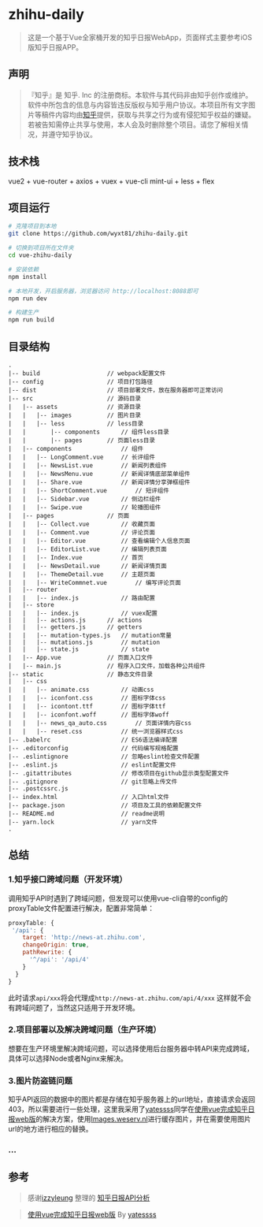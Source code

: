 # zhihu-daily
> 这是一个基于Vue全家桶开发的知乎日报WebApp，页面样式主要参考iOS版知乎日报APP。


## 声明
>『知乎』是 知乎. Inc 的注册商标。本软件与其代码非由知乎创作或维护。软件中所包含的信息与内容皆违反版权与知乎用户协议。本项目所有文字图片等稿件内容均由[知乎](https://www.zhihu.com)提供，获取与共享之行为或有侵犯知乎权益的嫌疑。若被告知需停止共享与使用，本人会及时删除整个项目。请您了解相关情况，并遵守知乎协议。


## 技术栈
vue2 + vue-router + axios + vuex + vue-cli
mint-ui + less + flex


## 项目运行
```bash
# 克隆项目到本地
git clone https://github.com/wyxt81/zhihu-daily.git

# 切换到项目所在文件夹
cd vue-zhihu-daily

# 安装依赖
npm install

# 本地开发，开启服务器，浏览器访问 http://localhost:8088即可
npm run dev

# 构建生产
npm run build

```
## 目录结构
```
.
|-- build					// webpack配置文件
|-- config					// 项目打包路径
|-- dist					// 项目部署文件，放在服务器即可正常访问
|-- src						// 源码目录
|	|-- assets				// 资源目录
|	|	|-- images			// 图片目录
|	|	|-- less			// less目录
|	|		|-- components		// 组件less目录
|	|		|-- pages		// 页面less目录
|	|-- components				// 组件
|	|	|-- LongComment.vue		// 长评组件
|	|	|-- NewsList.vue		// 新闻列表组件
|	|	|-- NewsMenu.vue		// 新闻详情底部菜单组件
|	|	|-- Share.vue			// 新闻详情分享弹框组件
|	|	|-- ShortComment.vue		// 短评组件
|	|	|-- Sidebar.vue			// 侧边栏组件
|	|	|-- Swipe.vue			// 轮播图组件
|	|-- pages				// 页面
|	|	|-- Collect.vue			// 收藏页面
|	|	|-- Comment.vue			// 评论页面
|	|	|-- Editor.vue			// 查看编辑个人信息页面
|	|	|-- EditorList.vue		// 编辑列表页面
|	|	|-- Index.vue			// 首页
|	|	|-- NewsDetail.vue		// 新闻详情页面
|	|	|-- ThemeDetail.vue		// 主题页面
|	|	|-- WriteCommnet.vue		// 编写评论页面
|	|-- router
|	|	|-- index.js			// 路由配置
|	|-- store
|	|	|-- index.js			// vuex配置
|	|	|-- actions.js		// actions
|	|	|-- getters.js		// getters
|	|	|-- mutation-types.js	// mutation常量
|	|	|-- mutations.js		// mutation
|	|	|-- state.js			// state
|	|-- App.vue				// 页面入口文件
|	|-- main.js				// 程序入口文件，加载各种公共组件
|-- static					// 静态文件目录
|	|-- css
|	|	|-- animate.css			// 动画css
|	|	|-- iconfont.css		// 图标字体css
|	|	|-- icontont.ttf		// 图标字体ttf
|	|	|-- iconfont.woff		// 图标字体woff
|	|	|-- news_qa_auto.css		// 页面详情内容css
|	|	|-- reset.css			// 统一浏览器样式css
|-- .babelrc					// ES6语法编译配置
|-- .editorconfig				// 代码编写规格配置
|-- .eslintignore				// 忽略eslint检查文件配置
|-- .eslint.js					// eslint配置文件
|-- .gitattributes				// 修改项目在github显示类型配置文件
|-- .gitignore					// git忽略上传文件
|-- .postcssrc.js
|-- index.html					// 入口html文件
|-- package.json				// 项目及工具的依赖配置文件
|-- README.md					// readme说明
|-- yarn.lock					// yarn文件
.
```


## 总结
### 1.知乎接口跨域问题（开发环境）
调用知乎API时遇到了跨域问题，但发现可以使用vue-cli自带的config的proxyTable文件配置进行解决，配置非常简单：

```js
proxyTable: {
 '/api': {
    target: 'http://news-at.zhihu.com',
    changeOrigin: true,
    pathRewrite: {
      '^/api': '/api/4'
    }
  }
}
```
此时请求`api/xxx`将会代理成`http://news-at.zhihu.com/api/4/xxx`
这样就不会有跨域问题了，当然这只适用于开发环境。
### 2.项目部署以及解决跨域问题（生产环境）
想要在生产环境里解决跨域问题，可以选择使用后台服务器中转API来完成跨域，具体可以选择Node或者Nginx来解决。


### 3.图片防盗链问题
知乎API返回的数据中的图片都是存储在知乎服务器上的url地址，直接请求会返回403，所以需要进行一些处理，这里我采用了[yatessss](https://github.com/yatessss)同学在[使用vue完成知乎日报web版](http://www.yatessss.com/2016/07/08/%E4%BD%BF%E7%94%A8vue%E5%AE%8C%E6%88%90%E7%9F%A5%E4%B9%8E%E6%97%A5%E6%8A%A5web%E7%89%88.html)的解决方案，使用[Images.weserv.nl](https://images.weserv.nl)进行缓存图片，并在需要使用图片url的地方进行相应的替换。

### ...

## 参考
> 感谢[izzyleung](https://github.com/izzyleung) 整理的 [知乎日报API分析](https://github.com/izzyleung/ZhihuDailyPurify/wiki/%E7%9F%A5%E4%B9%8E%E6%97%A5%E6%8A%A5-API-%E5%88%86%E6%9E%90)

> [使用vue完成知乎日报web版](http://www.yatessss.com/2016/07/08/%E4%BD%BF%E7%94%A8vue%E5%AE%8C%E6%88%90%E7%9F%A5%E4%B9%8E%E6%97%A5%E6%8A%A5web%E7%89%88.html) By [yatessss](https://github.com/yatessss)
